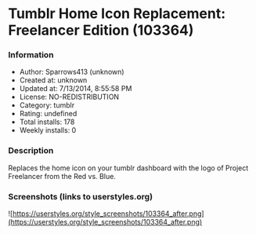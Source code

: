 # Tumblr Home Icon Replacement: Freelancer Edition (103364)

### Information
- Author: Sparrows413 (unknown)
- Created at: unknown
- Updated at: 7/13/2014, 8:55:58 PM
- License: NO-REDISTRIBUTION
- Category: tumblr
- Rating: undefined
- Total installs: 178
- Weekly installs: 0


### Description
Replaces the home icon on your tumblr dashboard with the logo of Project Freelancer from the Red vs. Blue.


### Screenshots (links to userstyles.org)
![https://userstyles.org/style_screenshots/103364_after.png](https://userstyles.org/style_screenshots/103364_after.png)


